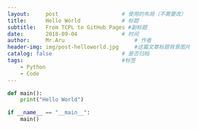 ```yaml
---
layout:     post   				    # 使用的布局（不需要改）
title:      Hello World 			# 标题 
subtitle:   From TCPL to GitHub Pages #副标题
date:       2018-09-04 				# 时间
author:     Mr.Aru 						# 作者
header-img: img/post-helloworld.jpg 	#这篇文章标题背景图片
catalog: false 						# 是否归档
tags:								#标签
    - Python
    - Code
---
```


```python
def main():
    print("Hello World")

if __name__ == "__main__":
    main()
```